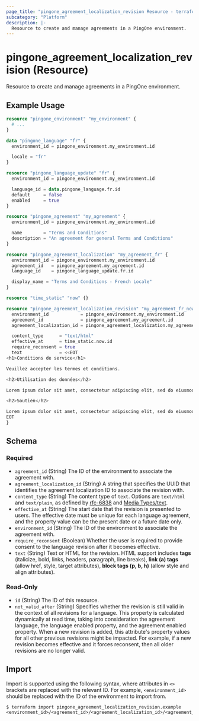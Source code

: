 ```yaml
---
page_title: "pingone_agreement_localization_revision Resource - terraform-provider-pingone"
subcategory: "Platform"
description: |-
  Resource to create and manage agreements in a PingOne environment.
---
```


# pingone_agreement_localization_revision (Resource)

Resource to create and manage agreements in a PingOne environment.

## Example Usage

```terraform
resource "pingone_environment" "my_environment" {
  # ...
}

data "pingone_language" "fr" {
  environment_id = pingone_environment.my_environment.id

  locale = "fr"
}

resource "pingone_language_update" "fr" {
  environment_id = pingone_environment.my_environment.id

  language_id = data.pingone_language.fr.id
  default     = false
  enabled     = true
}

resource "pingone_agreement" "my_agreement" {
  environment_id = pingone_environment.my_environment.id

  name        = "Terms and Conditions"
  description = "An agreement for general Terms and Conditions"
}

resource "pingone_agreement_localization" "my_agreement_fr" {
  environment_id = pingone_environment.my_environment.id
  agreement_id   = pingone_agreement.my_agreement.id
  language_id    = pingone_language_update.fr.id

  display_name = "Terms and Conditions - French Locale"
}

resource "time_static" "now" {}

resource "pingone_agreement_localization_revision" "my_agreement_fr_now" {
  environment_id            = pingone_environment.my_environment.id
  agreement_id              = pingone_agreement.my_agreement.id
  agreement_localization_id = pingone_agreement_localization.my_agreement_fr.id

  content_type      = "text/html"
  effective_at      = time_static.now.id
  require_reconsent = true
  text              = <<EOT
<h1>Conditions de service</h1>

Veuillez accepter les termes et conditions.

<h2>Utilisation des données</h2>

Lorem ipsum dolor sit amet, consectetur adipiscing elit, sed do eiusmod tempor incididunt ut labore et dolore magna aliqua. Ut enim ad minim veniam, quis nostrud exercitation ullamco laboris nisi ut aliquip ex ea commodo consequat. Duis aute irure dolor in reprehenderit in voluptate velit esse cillum dolore eu fugiat nulla pariatur. Excepteur sint occaecat cupidatat non proident, sunt in culpa qui officia deserunt mollit anim id est laborum.

<h2>Soutien</h2>

Lorem ipsum dolor sit amet, consectetur adipiscing elit, sed do eiusmod tempor incididunt ut labore et dolore magna aliqua. Ut enim ad minim veniam, quis nostrud exercitation ullamco laboris nisi ut aliquip ex ea commodo consequat. Duis aute irure dolor in reprehenderit in voluptate velit esse cillum dolore eu fugiat nulla pariatur. Excepteur sint occaecat cupidatat non proident, sunt in culpa qui officia deserunt mollit anim id est laborum.
EOT
}
```

<!-- schema generated by tfplugindocs -->
## Schema

### Required

- `agreement_id` (String) The ID of the environment to associate the agreement with.
- `agreement_localization_id` (String) A string that specifies the UUID that identifies the agreement localization ID to associate the revision with.
- `content_type` (String) The content type of `text`. Options are `text/html` and `text/plain`, as defined by [rfc-6838](https://datatracker.ietf.org/doc/html/rfc6838#section-4.2.1) and [Media Types/text](https://www.iana.org/assignments/media-types/media-types.xhtml#text).
- `effective_at` (String) The start date that the revision is presented to users.  The effective date must be unique for each language agreement, and the property value can be the present date or a future date only.
- `environment_id` (String) The ID of the environment to associate the agreement with.
- `require_reconsent` (Boolean) Whether the user is required to provide consent to the language revision after it becomes effective.
- `text` (String) Text or HTML for the revision. HTML support includes **tags** (italicize, bold, links, headers, paragraph, line breaks), **link (a) tags** (allow href, style, target attributes), **block tags (p, b, h)** (allow style and align attributes).

### Read-Only

- `id` (String) The ID of this resource.
- `not_valid_after` (String) Specifies whether the revision is still valid in the context of all revisions for a language. This property is calculated dynamically at read time, taking into consideration the agreement language, the language enabled property, and the agreement enabled property. When a new revision is added, this attribute's property values for all other previous revisions might be impacted. For example, if a new revision becomes effective and it forces reconsent, then all older revisions are no longer valid.

## Import

Import is supported using the following syntax, where attributes in `<>` brackets are replaced with the relevant ID.  For example, `<environment_id>` should be replaced with the ID of the environment to import from.

```shell
$ terraform import pingone_agreement_localization_revision.example <environment_id>/<agreement_id>/<agreement_localization_id>/<agreement_localization_revision_id>
```
